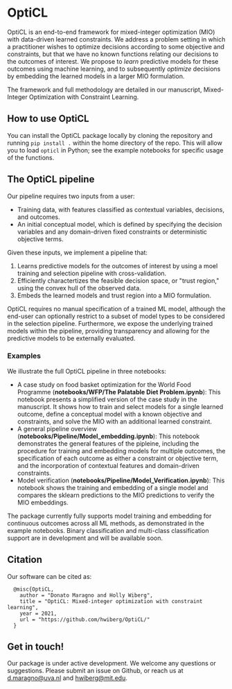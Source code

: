 # OptiCL
OptiCL is an end-to-end framework for mixed-integer optimization (MIO) with data-driven learned constraints. We address a problem setting in which a practitioner wishes to optimize decisions according to some objective and constraints, but that we have no known functions relating our decisions to the outcomes of interest. We propose to *learn* predictive models for these outcomes using machine learning, and to subsequently *optimize* decisions by embedding the learned models in a larger MIO formulation.  

The framework and full methodology are detailed in our manuscript, Mixed-Integer Optimization with Constraint Learning.

## How to use OptiCL
You can install the OptiCL package locally by cloning the repository and running ```pip install .``` within the home directory of the repo. This will allow you to load `opticl` in Python; see the example notebooks for specific usage of the functions.

## The OptiCL pipeline
Our pipeline requires two inputs from a user:
- Training data, with features classified as contextual variables, decisions, and outcomes.
- An initial conceptual model, which is defined by specifying the decision variables and any domain-driven fixed constraints or deterministic objective terms. 

Given these inputs, we implement a pipeline that:
1. Learns predictive models for the outcomes of interest by using a moel training and selection pipeline with cross-validation. 
2. Efficiently charactertizes the feasible decision space, or "trust region," using the convex hull of the observed data.
3. Embeds the learned models and trust region into a MIO formulation.

OptiCL requires no manual specification of a trained ML model, although the end-user can optionally restrict to a subset of model types to be considered in the selection pipeline. Furthermore, we expose the underlying trained models within the pipeline, providing transparency and allowing for the predictive models to be externally evaluated.

### Examples
We illustrate the full OptiCL pipeline in three notebooks:
- A case study on food basket optimization for the World Food Programme (**notebooks/WFP/The Palatable Diet Problem.ipynb**): This notebook presents a simplified version of the case study in the manuscript. It shows how to train and select models for a single learned outcome, define a conceptual model with a known objective and constraints, and solve the MIO with an additional learned constraint. 
- A general pipeline overview (**notebooks/Pipeline/Model_embedding.ipynb**): This notebook demonstrates the general features of the pipleine, including the procedure for training and embedding models for multiple outcomes, the specification of each outcome as either a constraint or objective term, and the incorporation of contextual features and domain-driven constraints. 
- Model verification (**notebooks/Pipeline/Model_Verification.ipynb**): This notebook shows the training and embedding of a single model and compares the sklearn predictions to the MIO predictions to verify the MIO embeddings.

The package currently fully supports model training and embedding for continuous outcomes across all ML methods, as demonstrated in the example notebooks. Binary classification and multi-class classification support are in development and will be available soon.  

## Citation
Our software can be cited as:
````
  @misc{OptiCL,
    author = "Donato Maragno and Holly Wiberg",
    title = "OptiCL: Mixed-integer optimization with constraint learning",
    year = 2021,
    url = "https://github.com/hwiberg/OptiCL/"
  }
````

## Get in touch!
Our package is under active development. We welcome any questions or suggestions. Please submit an issue on Github, or reach us at d.maragno@uva.nl and hwiberg@mit.edu. 
